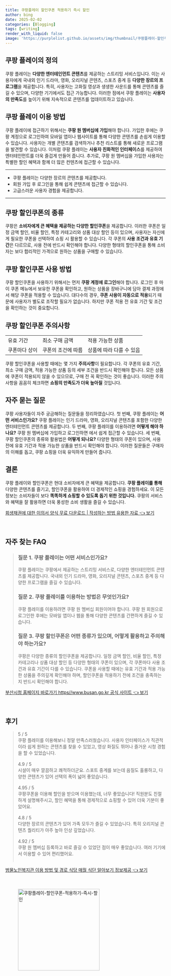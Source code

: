 ```yaml
---
title: 쿠팡플레이 할인쿠폰 적용하기 즉시 할인
author: bing
date: 2025-02-02
categories: [Blogging]
tags: [writing]
render_with_liquid: false
image: 'https://purplelist.github.io/assets/img/thumbnail/쿠팡플레이-할인쿠폰-적용하기-즉시-할인.webp'
---
```



<h2 id='쿠팡 플레이의 정의'>쿠팡 플레이의 정의</h2>

<p>쿠팡 플레이는 <b>다양한 엔터테인먼트 콘텐츠</b>를 제공하는 스트리밍 서비스입니다. 이는 사용자에게 국내외 인기 드라마, 영화, 오리지널 콘텐츠, 스포츠 중계 등 <b>다양한 장르의 프로그램</b>을 제공합니다. 특히, 사용자는 고화질 영상과 생생한 사운드를 통해 콘텐츠를 즐길 수 있으며, 다양한 기기에서도 접근 가능합니다. 이러한 점에서 쿠팡 플레이는 <b>사용자의 만족도</b>를 높이기 위해 지속적으로 콘텐츠를 업데이트하고 있습니다.</p>

<h2 id='쿠팡 플레이 이용 방법'>쿠팡 플레이 이용 방법</h2>

<p>쿠팡 플레이에 접근하기 위해서는 <b>쿠팡 원 멤버십에 가입</b>해야 합니다. 가입한 후에는 쿠팡 계정으로 로그인하여 모바일 앱이나 웹사이트를 통해 다양한 콘텐츠를 손쉽게 이용할 수 있습니다. 사용자는 개별 콘텐츠를 검색하거나 추천 리스트를 통해 새로운 프로그램을 발견할 수 있습니다. 이처럼 쿠팡 플레이는 <b>사용자 친화적인 인터페이스</b>를 제공하여 엔터테인먼트를 더욱 즐겁게 만들어 줍니다. 추가로, 쿠팡 원 멤버십을 가입한 사용자는 특별한 할인 혜택과 함께 더 많은 컨텐츠에 접근할 수 있습니다.</p>

<hr />

<ul>
    <li>쿠팡 플레이는 다양한 장르의 콘텐츠를 제공합니다.</li>
    <li>회원 가입 후 로그인을 통해 쉽게 콘텐츠에 접근할 수 있습니다.</li>
    <li>고급스러운 사용자 경험을 제공합니다.</li>
</ul>

<hr />

<h2 id='쿠팡 할인쿠폰의 종류'>쿠팡 할인쿠폰의 종류</h2>

<p>쿠팡은 <b>소비자에게 큰 혜택을 제공하는 다양한 할인쿠폰</b>을 제공합니다. 이러한 쿠폰은 일정 금액 할인, 비율 할인, 특정 카테고리와 상품 대상 할인 등이 있으며, 사용자는 자신에게 필요한 쿠폰을 선택하여 쇼핑 시 활용할 수 있습니다. 각 쿠폰의 <b>사용 조건과 유효 기간</b>은 다르므로, 사용 전에 반드시 확인해야 합니다. 다양한 형태의 할인쿠폰을 통해 소비자는 보다 합리적인 가격으로 원하는 상품을 구매할 수 있습니다.</p>

<h2 id='쿠팡 할인쿠폰 사용 방법'>쿠팡 할인쿠폰 사용 방법</h2>

<p>쿠팡 할인쿠폰을 사용하기 위해서는 먼저 <b>쿠팡 계정에 로그인</b>해야 합니다. 로그인 후 마이 쿠폰 메뉴에서 보유한 쿠폰을 확인하고, 원하는 상품을 장바구니에 담아 결제 과정에서 해당 쿠폰을 적용할 수 있습니다. 대다수의 경우, <b>쿠폰 사용이 자동으로 적용</b>되기 때문에 사용자가 별도로 조작할 필요가 없습니다. 하지만 쿠폰 적용 전 유효 기간 및 조건을 확인하는 것이 중요합니다.</p>

<h2 id='쿠팡 할인쿠폰 주의사항'>쿠팡 할인쿠폰 주의사항</h2>

<table>
    <tr>
        <td>유효 기간</td>
        <td>최소 구매 금액</td>
        <td>적용 가능한 상품</td>
    </tr>
    <tr>
        <td>쿠폰마다 상이</td>
        <td>쿠폰의 조건에 따름</td>
        <td>상품에 따라 다를 수 있음</td>
    </tr>
</table>

<p>쿠팡 할인쿠폰을 사용할 때에는 몇 가지 <b>주의사항</b>이 필요합니다. 각 쿠폰의 유효 기간, 최소 구매 금액, 적용 가능한 상품 등의 세부 조건을 반드시 확인해야 합니다. 모든 상품에 쿠폰이 적용되지 않을 수 있으므로, 구매 전 꼭 확인하는 것이 좋습니다. 이러한 주의 사항을 꼼꼼히 체크하면 <b>쇼핑의 만족도가 더욱 높아질</b> 것입니다.</p>

<h2 id='자주 묻는 질문'>자주 묻는 질문</h2>

<p>쿠팡 사용자들이 자주 궁금해하는 질문들을 정리하였습니다. 첫 번째, 쿠팡 플레이는 <b>어떤 서비스인가요?</b> 쿠팡 플레이는 인기 드라마, 영화, 오리지널 콘텐츠를 포함한 다양한 엔터테인먼트 콘텐츠를 제공합니다. 두 번째, 쿠팡 플레이를 이용하려면 <b>어떻게 해야 하나요?</b> 쿠팡 원 멤버십에 가입하고 로그인하면 에서 쉽게 접근할 수 있습니다. 세 번째, 쿠팡 할인쿠폰의 종류와 활용법은 <b>어떻게 되나요?</b> 다양한 형태의 쿠폰이 있으며, 사용 전에 유효 기간과 적용 가능한 상품을 반드시 확인해야 합니다. 이러한 질문들은 구매자의 이해를 돕고, 쿠팡 쇼핑을 더욱 유익하게 만들어 줍니다.</p>

<h2 id='결론'>결론</h2>

<p>쿠팡 플레이와 할인쿠폰은 현대 소비자에게 큰 혜택을 제공합니다. <b>쿠팡 플레이를 통해</b> 다양한 콘텐츠를 즐기고, 할인쿠폰을 활용하여 더 경제적인 쇼핑을 경험하세요. 이 모든 정보는 소비자들이 보다 <b>똑똑하게 쇼핑할 수 있도록 돕기 위한 것입니다.</b> 쿠팡의 서비스와 혜택을 잘 활용하면 더욱 풍성한 소비 생활을 즐길 수 있습니다.</p>


<p><a class="click-button" title="회생채권에 대한 이의서 양식 무료 다운로드 | 작성하는 방법 유용한 자료" href="https://purplelist.github.io/posts/%ED%9A%8C%EC%83%9D%EC%B1%84%EA%B6%8C%EC%97%90-%EB%8C%80%ED%95%9C-%EC%9D%B4%EC%9D%98%EC%84%9C-%EC%96%91%EC%8B%9D-%EB%AC%B4%EB%A3%8C-%EB%8B%A4%EC%9A%B4%EB%A1%9C%EB%93%9C-%EC%9E%91%EC%84%B1%ED%95%98%EB%8A%94-%EB%B0%A9%EB%B2%95-%EC%9C%A0%EC%9A%A9%ED%95%9C-%EC%9E%90%EB%A3%8C/" rel="dofollow">회생채권에 대한 이의서 양식 무료 다운로드 | 작성하는 방법 유용한 자료 👈 보기</a></p><br>
<h2 id='자주_찾는_FAQ'>자주 찾는 FAQ</h2>
<div itemscope="" itemtype="https://schema.org/FAQPage"> 
<blockquote> 
<div itemscope="" itemprop="mainEntity" itemtype="https://schema.org/Question"> 
<h3 itemprop="name">질문 1. 쿠팡 플레이는 어떤 서비스인가요?</h3> 
<div itemscope="" itemprop="acceptedAnswer" itemtype="https://schema.org/Answer"> 
<span itemprop="text"> 
<p>쿠팡 플레이는 쿠팡에서 제공하는 스트리밍 서비스로, 다양한 엔터테인먼트 콘텐츠를 제공합니다. 국내외 인기 드라마, 영화, 오리지널 콘텐츠, 스포츠 중계 등 다양한 프로그램을 즐길 수 있습니다.</p> 
</span> 
</div> 
</div> 
<div itemscope="" itemprop="mainEntity" itemtype="https://schema.org/Question"> 
<h3 itemprop="name">질문 2. 쿠팡 플레이를 이용하는 방법은 무엇인가요?</h3> 
<div itemscope="" itemprop="acceptedAnswer" itemtype="https://schema.org/Answer"> 
<span itemprop="text"> 
<p>쿠팡 플레이를 이용하려면 쿠팡 원 멤버십 회원이어야 합니다. 쿠팡 원 회원으로 로그인한 후에는 모바일 앱이나 웹을 통해 다양한 콘텐츠를 간편하게 즐길 수 있습니다.</p> 
</span> 
</div> 
</div> 
<div itemscope="" itemprop="mainEntity" itemtype="https://schema.org/Question"> 
<h3 itemprop="name">질문 3. 쿠팡 할인쿠폰은 어떤 종류가 있으며, 어떻게 활용하고 주의해야 하는가요?</h3> 
<div itemscope="" itemprop="acceptedAnswer" itemtype="https://schema.org/Answer"> 
<span itemprop="text"> 
<p>쿠팡은 다양한 종류의 할인쿠폰을 제공합니다. 일정 금액 할인, 비율 할인, 특정 카테고리나 상품 대상 할인 등 다양한 형태의 쿠폰이 있으며, 각 쿠폰마다 사용 조건과 유효 기간이 다를 수 있습니다. 쿠폰을 사용할 때에는 유효 기간과 적용 가능한 상품을 주의깊게 확인해야 하며, 할인쿠폰을 적용하기 전에 조건을 충족하는지 반드시 확인해야 합니다.</p> 
</span> 
</div> 
</div> 
</blockquote> 
</div>
<p><a class="click-button" title="부산시청 홈페이지 바로가기 https//www.busan.go.kr 공식 사이트" href="https://purplelist.github.io/posts/%EB%B6%80%EC%82%B0%EC%8B%9C%EC%B2%AD-%ED%99%88%ED%8E%98%EC%9D%B4%EC%A7%80-%EB%B0%94%EB%A1%9C%EA%B0%80%EA%B8%B0-httpswww.busan.go.kr-%EA%B3%B5%EC%8B%9D-%EC%82%AC%EC%9D%B4%ED%8A%B8/" rel="dofollow">부산시청 홈페이지 바로가기 https//www.busan.go.kr 공식 사이트 👈 보기</a></p><br>
<h2 id='후기'>후기</h2>
<div itemscope itemtype="https://schema.org/Product">
  <blockquote>
  <div itemprop="review" itemscope itemtype="https://schema.org/Review">
      <div itemprop="reviewRating" itemscope itemtype="https://schema.org/Rating"> <span itemprop="ratingValue">5</span> / <span itemprop="bestRating">5</span> </div>
      <span itemprop="reviewBody">쿠팡 플레이를 이용해보니 정말 만족스러웠습니다. 사용자 인터페이스가 직관적이라 쉽게 원하는 콘텐츠를 찾을 수 있었고, 영상 화질도 뛰어나 즐거운 시청 경험을 할 수 있었습니다.</span>
  </div>
  <br>
  <div itemprop="review" itemscope itemtype="https://schema.org/Review">
      <div itemprop="reviewRating" itemscope itemtype="https://schema.org/Rating"> <span itemprop="ratingValue">4.9</span> / <span itemprop="bestRating">5</span> </div>
      <span itemprop="reviewBody">시설이 매우 깔끔하고 쾌적하더군요. 스포트 중계를 보는데 음질도 훌륭하고, 다양한 콘텐츠가 있어 선택의 폭이 넓어 좋았습니다.</span>
  </div>
  <br>
  <div itemprop="review" itemscope itemtype="https://schema.org/Review">
      <div itemprop="reviewRating" itemscope itemtype="https://schema.org/Rating"> <span itemprop="ratingValue">4.95</span> / <span itemprop="bestRating">5</span> </div>
      <span itemprop="reviewBody">쿠팡쿠폰을 이용해 할인을 받으며 이용했는데, 너무 좋았습니다! 직원분도 친절하게 설명해주시고, 할인 혜택을 통해 경제적으로 쇼핑할 수 있어 더욱 기분이 좋았어요.</span>
  </div>
  <br>
  <div itemprop="review" itemscope itemtype="https://schema.org/Review">
      <div itemprop="reviewRating" itemscope itemtype="https://schema.org/Rating"> <span itemprop="ratingValue">4.8</span> / <span itemprop="bestRating">5</span> </div>
      <span itemprop="reviewBody">다양한 장르의 콘텐츠가 있어 가족 모두가 즐길 수 있었습니다. 특히 오리지널 콘텐츠 퀄리티가 아주 높아 인상 깊었습니다.</span>
  </div>
  <br>
  <div itemprop="review" itemscope itemtype="https://schema.org/Review">
      <div itemprop="reviewRating" itemscope itemtype="https://schema.org/Rating"> <span itemprop="ratingValue">4.92</span> / <span itemprop="bestRating">5</span> </div>
      <span itemprop="reviewBody">쿠팡 원 멤버십 등록하고 바로 즐길 수 있었던 점이 매우 좋았습니다. 여러 기기에서 이용할 수 있어 편리했어요.</span>
  </div>
  <br>
  </blockquote>
</div>
<p><a class="click-button" title="범물노인복지관 이용 방법 및 경로 식당 매월 식단 알아보기 정보제공" href="https://purplelist.github.io/posts/%EB%B2%94%EB%AC%BC%EB%85%B8%EC%9D%B8%EB%B3%B5%EC%A7%80%EA%B4%80-%EC%9D%B4%EC%9A%A9-%EB%B0%A9%EB%B2%95-%EB%B0%8F-%EA%B2%BD%EB%A1%9C-%EC%8B%9D%EB%8B%B9-%EB%A7%A4%EC%9B%94-%EC%8B%9D%EB%8B%A8-%EC%95%8C%EC%95%84%EB%B3%B4%EA%B8%B0-%EC%A0%95%EB%B3%B4%EC%A0%9C%EA%B3%B5/" rel="dofollow">범물노인복지관 이용 방법 및 경로 식당 매월 식단 알아보기 정보제공 👈 보기</a></p><br>
<figure class="image"><img src="https://purplelist.github.io/assets/img/thumbnail/쿠팡플레이-할인쿠폰-적용하기-즉시-할인.webp" alt="쿠팡플레이-할인쿠폰-적용하기-즉시-할인" width="256" height="256"></figure>